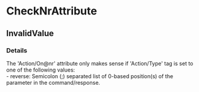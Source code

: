 ﻿---  
uid: Validator_6_22_4  
---

# CheckNrAttribute

## InvalidValue

### Details

The 'Action\/On@nr' attribute only makes sense if 'Action\/Type' tag is set to one of the following values:  
\- reverse: Semicolon (;) separated list of 0\-based position(s) of the parameter in the command\/response.
